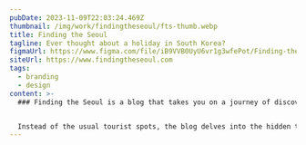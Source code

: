 ```yaml
---
pubDate: 2023-11-09T22:03:24.469Z
thumbnail: /img/work/findingtheseoul/fts-thumb.webp
title: Finding the Seoul
tagline: Ever thought about a holiday in South Korea?
figmaUrl: https://www.figma.com/file/iB9VVB0UyU6vr1g3wfePot/Finding-the-Seoul?type=design&t=WVt6hIWnWI6r03TA-6
siteUrl: https://www.findingtheseoul.com
tags:
  - branding
  - design
content: >-
  ### Finding the Seoul is a blog that takes you on a journey of discovery through Seoul, South Korea.


  Instead of the usual tourist spots, the blog delves into the hidden treasures and remarkable rarities of the city, exploring both ancient traditions and modern wonders.
---
```

